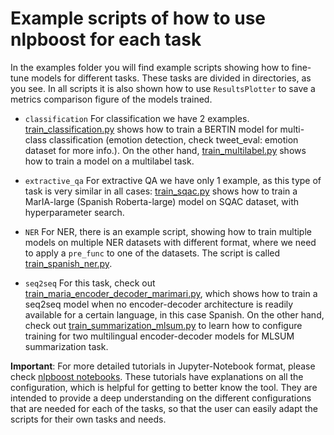 # Example scripts of how to use nlpboost for each task

In the examples folder you will find example scripts showing how to fine-tune models for different tasks. These tasks are divided in directories, as you see. In all scripts it is also shown how to use `ResultsPlotter` to save a metrics comparison figure of the models trained.

* `classification`
    For classification we have 2 examples. [train_classification.py](https://github.com/avacaondata/nlpboost/blob/main/examples/classification/train_classification.py) shows how to train a BERTIN model for multi-class classification (emotion detection, check tweet_eval: emotion dataset for more info.). On the other hand, [train_multilabel.py](https://github.com/avacaondata/nlpboost/blob/main/examples/classification/train_multilabel.py) shows how to train a model on a multilabel task.

* `extractive_qa`
    For extractive QA we have only 1 example, as this type of task is very similar in all cases: [train_sqac.py](https://github.com/avacaondata/nlpboost/blob/main/examples/extractive_qa/train_sqac.py) shows how to train a MarIA-large (Spanish Roberta-large) model on SQAC dataset, with hyperparameter search.

* `NER`
    For NER, there is an example script, showing how to train multiple models on multiple NER datasets with different format, where we need to apply a `pre_func` to one of the datasets. The script is called [train_spanish_ner.py](https://github.com/avacaondata/nlpboost/blob/main/examples/NER/train_spanish_ner.py).

* `seq2seq`
    For this task, check out [train_maria_encoder_decoder_marimari.py](https://github.com/avacaondata/nlpboost/blob/main/examples/seq2seq/train_maria_encoder_decoder_marimari.py), which shows how to train a seq2seq model when no encoder-decoder architecture is readily available for a certain language, in this case Spanish. On the other hand, check out [train_summarization_mlsum.py](https://github.com/avacaondata/nlpboost/blob/main/examples/seq2seq/train_summarization_mlsum.py) to learn how to configure training for two multilingual encoder-decoder models for MLSUM summarization task.

**Important**: For more detailed tutorials in Jupyter-Notebook format, please check [nlpboost notebooks](https://github.com/avacaondata/nlpboost/notebooks). These tutorials have explanations on all the configuration, which is helpful for getting to better know the tool. They are intended to provide a deep understanding on the different configurations that are needed for each of the tasks, so that the user can easily adapt the scripts for their own tasks and needs.